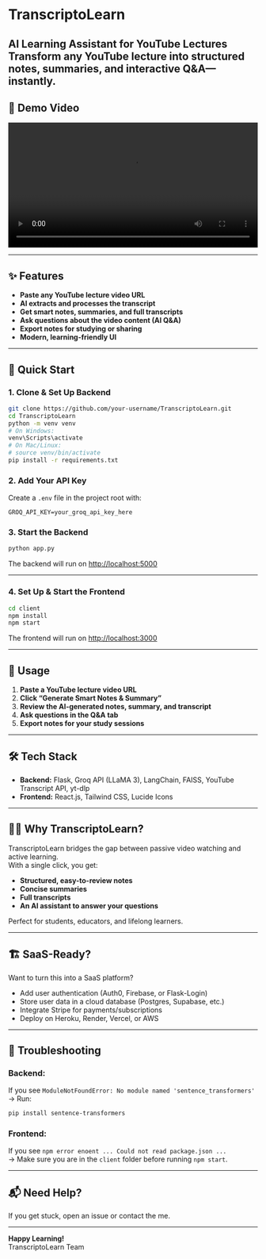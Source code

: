 # TranscriptoLearn

**AI Learning Assistant for YouTube Lectures**  
Transform any YouTube lecture into structured notes, summaries, and interactive Q&A—instantly.
---

## 🎥 Demo Video

<video src="https://github.com/Sellesta/TranscriptoLearn/raw/main/bandicam%202025-07-12%2014-56-39-071.mp4" controls width="100%"></video>

---

## ✨ Features

- **Paste any YouTube lecture video URL**
- **AI extracts and processes the transcript**
- **Get smart notes, summaries, and full transcripts**
- **Ask questions about the video content (AI Q&A)**
- **Export notes for studying or sharing**
- **Modern, learning-friendly UI**

---

## 🚀 Quick Start

### 1. Clone & Set Up Backend

```bash
git clone https://github.com/your-username/TranscriptoLearn.git
cd TranscriptoLearn
python -m venv venv
# On Windows:
venv\Scripts\activate
# On Mac/Linux:
# source venv/bin/activate
pip install -r requirements.txt
```

### 2. Add Your API Key

Create a `.env` file in the project root with:

```
GROQ_API_KEY=your_groq_api_key_here
```

### 3. Start the Backend

```bash
python app.py
```
The backend will run on [http://localhost:5000](http://localhost:5000)

---

### 4. Set Up & Start the Frontend

```bash
cd client
npm install
npm start
```
The frontend will run on [http://localhost:3000](http://localhost:3000)

---

## 📝 Usage

1. **Paste a YouTube lecture video URL**
2. **Click “Generate Smart Notes & Summary”**
3. **Review the AI-generated notes, summary, and transcript**
4. **Ask questions in the Q&A tab**
5. **Export notes for your study sessions**

---

## 🛠️ Tech Stack

- **Backend:** Flask, Groq API (LLaMA 3), LangChain, FAISS, YouTube Transcript API, yt-dlp
- **Frontend:** React.js, Tailwind CSS, Lucide Icons

---

## 🧑‍🎓 Why TranscriptoLearn?

TranscriptoLearn bridges the gap between passive video watching and active learning.  
With a single click, you get:
- **Structured, easy-to-review notes**
- **Concise summaries**
- **Full transcripts**
- **An AI assistant to answer your questions**

Perfect for students, educators, and lifelong learners.

---

## 🏗️ SaaS-Ready?  
Want to turn this into a SaaS platform?  
- Add user authentication (Auth0, Firebase, or Flask-Login)
- Store user data in a cloud database (Postgres, Supabase, etc.)
- Integrate Stripe for payments/subscriptions
- Deploy on Heroku, Render, Vercel, or AWS

---

## 🐞 Troubleshooting

### Backend:  
If you see `ModuleNotFoundError: No module named 'sentence_transformers'`  
→ Run:  
```sh
pip install sentence-transformers
```

### Frontend:  
If you see `npm error enoent ... Could not read package.json ...`  
→ Make sure you are in the `client` folder before running `npm start`.

---

## 📬 Need Help?

If you get stuck, open an issue or contact the me.

---

**Happy Learning!**  
TranscriptoLearn Team

